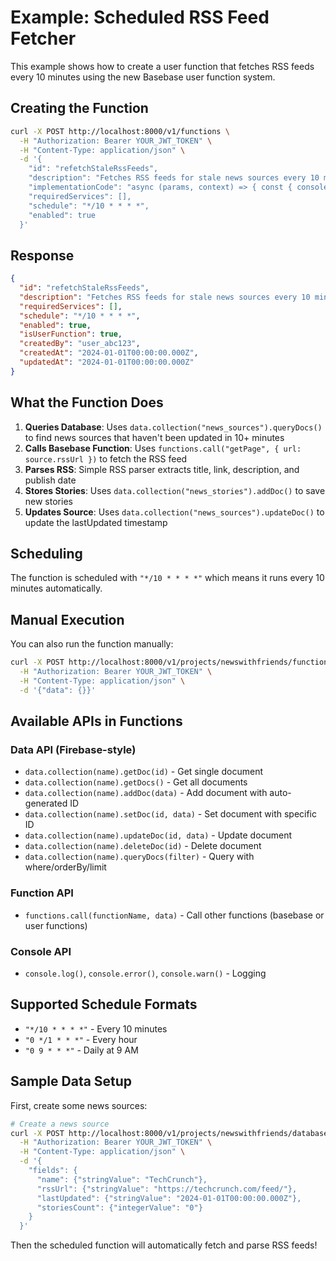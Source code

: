 # Example: Scheduled RSS Feed Fetcher

This example shows how to create a user function that fetches RSS feeds every 10 minutes using the new Basebase user function system.

## Creating the Function

```bash
curl -X POST http://localhost:8000/v1/functions \
  -H "Authorization: Bearer YOUR_JWT_TOKEN" \
  -H "Content-Type: application/json" \
  -d '{
    "id": "refetchStaleRssFeeds",
    "description": "Fetches RSS feeds for stale news sources every 10 minutes",
    "implementationCode": "async (params, context) => { const { console, data, functions } = context; console.log(\"Starting RSS feed refresh...\"); const staleThreshold = new Date(Date.now() - 10 * 60 * 1000); const sources = await data.collection(\"news_sources\").queryDocs({ where: [{ field: \"lastUpdated\", operator: \"<\", value: staleThreshold }], limit: 10 }); console.log(`Found ${sources.length} stale sources`); let processed = 0; for (const source of sources) { try { const response = await functions.call(\"getPage\", { url: source.rssUrl }); if (response.success) { const stories = parseSimpleRss(response.data); for (const story of stories) { await data.collection(\"news_stories\").addDoc({ title: story.title, content: story.content, url: story.url, sourceId: source.id, publishedAt: new Date(story.pubDate || Date.now()), createdAt: new Date() }); } await data.collection(\"news_sources\").updateDoc(source.id, { lastUpdated: new Date(), storiesCount: (source.storiesCount || 0) + stories.length }); console.log(`Updated ${stories.length} stories from ${source.name}`); processed++; } } catch (error) { console.error(`Failed to update source ${source.name}:`, error.message); } } return { processed, total: sources.length }; function parseSimpleRss(xmlString) { const items = []; const regex = /<item[^>]*>(.*?)<\/item>/gs; let match; while ((match = regex.exec(xmlString)) !== null) { const itemXml = match[1]; const title = extractTag(itemXml, \"title\"); const link = extractTag(itemXml, \"link\"); const description = extractTag(itemXml, \"description\"); const pubDate = extractTag(itemXml, \"pubDate\"); if (title && link) { items.push({ title: title.replace(/<!\[CDATA\[(.*?)\]\]>/g, \"$1\").trim(), url: link.trim(), content: description ? description.replace(/<!\[CDATA\[(.*?)\]\]>/g, \"$1\").replace(/<[^>]*>/g, \"\").trim() : \"\", pubDate: pubDate }); } } return items; } function extractTag(xml, tagName) { const regex = new RegExp(`<${tagName}[^>]*>(.*?)<\/${tagName}>`, \"s\"); const match = xml.match(regex); return match ? match[1] : null; } }",
    "requiredServices": [],
    "schedule": "*/10 * * * *",
    "enabled": true
  }'
```

## Response

```json
{
  "id": "refetchStaleRssFeeds",
  "description": "Fetches RSS feeds for stale news sources every 10 minutes",
  "requiredServices": [],
  "schedule": "*/10 * * * *",
  "enabled": true,
  "isUserFunction": true,
  "createdBy": "user_abc123",
  "createdAt": "2024-01-01T00:00:00.000Z",
  "updatedAt": "2024-01-01T00:00:00.000Z"
}
```

## What the Function Does

1. **Queries Database**: Uses `data.collection("news_sources").queryDocs()` to find news sources that haven't been updated in 10+ minutes
2. **Calls Basebase Function**: Uses `functions.call("getPage", { url: source.rssUrl })` to fetch the RSS feed
3. **Parses RSS**: Simple RSS parser extracts title, link, description, and publish date
4. **Stores Stories**: Uses `data.collection("news_stories").addDoc()` to save new stories
5. **Updates Source**: Uses `data.collection("news_sources").updateDoc()` to update the lastUpdated timestamp

## Scheduling

The function is scheduled with `"*/10 * * * *"` which means it runs every 10 minutes automatically.

## Manual Execution

You can also run the function manually:

```bash
curl -X POST http://localhost:8000/v1/projects/newswithfriends/functions/refetchStaleRssFeeds:call \
  -H "Authorization: Bearer YOUR_JWT_TOKEN" \
  -H "Content-Type: application/json" \
  -d '{"data": {}}'
```

## Available APIs in Functions

### Data API (Firebase-style)

- `data.collection(name).getDoc(id)` - Get single document
- `data.collection(name).getDocs()` - Get all documents
- `data.collection(name).addDoc(data)` - Add document with auto-generated ID
- `data.collection(name).setDoc(id, data)` - Set document with specific ID
- `data.collection(name).updateDoc(id, data)` - Update document
- `data.collection(name).deleteDoc(id)` - Delete document
- `data.collection(name).queryDocs(filter)` - Query with where/orderBy/limit

### Function API

- `functions.call(functionName, data)` - Call other functions (basebase or user functions)

### Console API

- `console.log()`, `console.error()`, `console.warn()` - Logging

## Supported Schedule Formats

- `"*/10 * * * *"` - Every 10 minutes
- `"0 */1 * * *"` - Every hour
- `"0 9 * * *"` - Daily at 9 AM

## Sample Data Setup

First, create some news sources:

```bash
# Create a news source
curl -X POST http://localhost:8000/v1/projects/newswithfriends/databases/\(default\)/documents/news_sources \
  -H "Authorization: Bearer YOUR_JWT_TOKEN" \
  -H "Content-Type: application/json" \
  -d '{
    "fields": {
      "name": {"stringValue": "TechCrunch"},
      "rssUrl": {"stringValue": "https://techcrunch.com/feed/"},
      "lastUpdated": {"stringValue": "2024-01-01T00:00:00.000Z"},
      "storiesCount": {"integerValue": "0"}
    }
  }'
```

Then the scheduled function will automatically fetch and parse RSS feeds!
